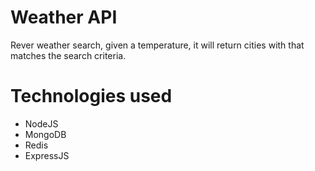 # Weather API 

Rever weather search, given a temperature, it will return cities with that matches the search criteria.

# Technologies used

 - NodeJS
 - MongoDB
 - Redis
 - ExpressJS
